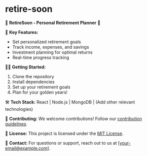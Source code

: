# retire-soon
🌟 **RetireSoon - Personal Retirement Planner** 🌟


🚀 **Key Features:**
- Set personalized retirement goals
- Track income, expenses, and savings
- Investment planning for optimal returns
- Real-time progress tracking

👩‍💻 **Getting Started:**
1. Clone the repository
2. Install dependencies
3. Set up your retirement goals
4. Plan for your golden years!

🛠️ **Tech Stack:**
React | Node.js | MongoDB | (Add other relevant technologies)

🤝 **Contributing:**
We welcome contributions! Follow our [contribution guidelines](link-to-contributing.md).

📄 **License:**
This project is licensed under the [MIT License](link-to-license.md).

📧 **Contact:**
For questions or support, reach out to us at [your-email@example.com].
